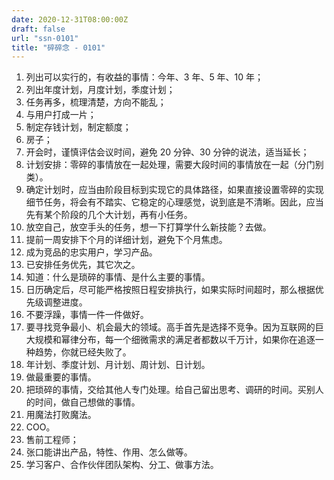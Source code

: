 ```yaml
---
date: 2020-12-31T08:00:00Z
draft: false
url: "ssn-0101"
title: "碎碎念 - 0101"
---
```



1. 列出可以实行的，有收益的事情：今年、3 年、5 年、10 年；
2. 列出年度计划，月度计划，季度计划；
3. 任务再多，梳理清楚，方向不能乱；
4. 与用户打成一片；
5. 制定存钱计划，制定额度；
6. 房子；
7. 开会时，谨慎评估会议时间，避免 20 分钟、30 分钟的说法，适当延长；
8. 计划安排：零碎的事情放在一起处理，需要大段时间的事情放在一起（分门别类）。
9. 确定计划时，应当由阶段目标到实现它的具体路径，如果直接设置零碎的实现细节任务，将会有不踏实、它稳定的心理感觉，说到底是不清晰。因此，应当先有某个阶段的几个大计划，再有小任务。
10. 放空自己，放空手头的任务，想一下打算学什么新技能？去做。
11. 提前一周安排下个月的详细计划，避免下个月焦虑。
12. 成为竞品的忠实用户，学习产品。
13. 已安排任务优先，其它次之。
14. 知道：什么是琐碎的事情、是什么主要的事情。
15. 日历确定后，尽可能严格按照日程安排执行，如果实际时间超时，那么根据优先级调整进度。
16. 不要浮躁，事情一件一件做好。
17. 要寻找竞争最小、机会最大的领域。高手首先是选择不竞争。因为互联网的巨大规模和幂律分布，每一个细微需求的满足者都数以千万计，如果你在追逐一种趋势，你就已经失败了。
18. 年计划、季度计划、月计划、周计划、日计划。
19. 做最重要的事情。
20. 把琐碎的事情，交给其他人专门处理。给自己留出思考、调研的时间。买别人的时间，做自己想做的事情。
21. 用魔法打败魔法。
22. COO。
23. 售前工程师；
24. 张口能讲出产品，特性、作用、怎么做等。
25. 学习客户、合作伙伴团队架构、分工、做事方法。
